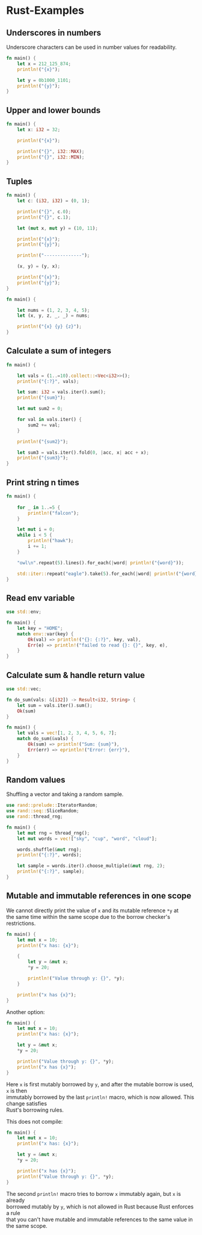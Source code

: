# Rust-Examples

## Underscores in numbers

Underscore characters can be used in number values for readability.  

```rust
fn main() {
    let x = 212_125_874;
    println!("{x}");

    let y = 0b1000_1101;
    println!("{y}");
}
```

## Upper and lower bounds

```rust
fn main() {
    let x: i32 = 32;

    println!("{x}");

    println!("{}", i32::MAX);
    println!("{}", i32::MIN);
}
```

## Tuples 

```rust
fn main() {
    let c: (i32, i32) = (0, 1);

    println!("{}", c.0);
    println!("{}", c.1);

    let (mut x, mut y) = (10, 11);

    println!("{x}");
    println!("{y}");

    println!("--------------");

    (x, y) = (y, x);

    println!("{x}");
    println!("{y}");
}
```

```rust
fn main() {

    let nums = (1, 2, 3, 4, 5);
    let (x, y, z, _, _) = nums;

    println!("{x} {y} {z}");
}
```


## Calculate a sum of integers

```rust
fn main() {

    let vals = (1..=10).collect::<Vec<i32>>();
    println!("{:?}", vals);

    let sum: i32 = vals.iter().sum();
    println!("{sum}");

    let mut sum2 = 0;

    for val in vals.iter() {
        sum2 += val;
    }

    println!("{sum2}");

    let sum3 = vals.iter().fold(0, |acc, x| acc + x);
    println!("{sum3}");
}
```


## Print string n times 

```rust
fn main() {
    
    for _ in 1..=5 {
        println!("falcon");
    }

    let mut i = 0;
    while i < 5 {
        println!("hawk");
        i += 1;
    }

    "owl\n".repeat(5).lines().for_each(|word| println!("{word}"));

    std::iter::repeat("eagle").take(5).for_each(|word| println!("{word}"));
}
```

## Read env variable

```rust
use std::env;

fn main() {
    let key = "HOME";
    match env::var(key) {
        Ok(val) => println!("{}: {:?}", key, val),
        Err(e) => println!("failed to read {}: {}", key, e),
    }
}
```

## Calculate sum & handle return value

```rust
use std::vec;

fn do_sum(vals: &[i32]) -> Result<i32, String> {
    let sum = vals.iter().sum();
    Ok(sum)
}

fn main() {
    let vals = vec![1, 2, 3, 4, 5, 6, 7];
    match do_sum(&vals) {
        Ok(sum) => println!("Sum: {sum}"),
        Err(err) => eprintln!("Error: {err}"),
    }
}
```

## Random values 

Shuffling a vector and taking a random sample.  

```rust
use rand::prelude::IteratorRandom;
use rand::seq::SliceRandom;
use rand::thread_rng;

fn main() {
    let mut rng = thread_rng();
    let mut words = vec!["sky", "cup", "word", "cloud"];

    words.shuffle(&mut rng);
    println!("{:?}", words);

    let sample = words.iter().choose_multiple(&mut rng, 2);
    println!("{:?}", sample);
}
```


## Mutable and immutable references in one scope

We cannot directly print the value of `x` and its mutable reference `*y` at  
the same time within the same scope due to the borrow checker's restrictions.    

```rust
fn main() {
    let mut x = 10;
    println!("x has: {x}");

    {
        let y = &mut x;
        *y = 20;

        println!("Value through y: {}", *y);
    }

    println!("x has {x}");
}
```

Another option: 

```rust
fn main() {
    let mut x = 10;
    println!("x has: {x}");

    let y = &mut x;
    *y = 20;

    println!("Value through y: {}", *y); 
    println!("x has {x}");
}
```
Here `x` is first mutably borrowed by `y`, and after the mutable borrow is used, `x` is then   
immutably borrowed by the last `println!` macro, which is now allowed. This change satisfies   
Rust's borrowing rules.  


This does not compile: 

```rust
fn main() {
    let mut x = 10;
    println!("x has: {x}");

    let y = &mut x;
    *y = 20;

    println!("x has {x}");
    println!("Value through y: {}", *y); 
}
```

The second `println!` macro tries to borrow `x` immutably again, but `x` is already   
borrowed mutably by `y`, which is not allowed in Rust because Rust enforces a rule   
that you can't have mutable and immutable references to the same value in the same scope.  

